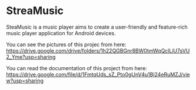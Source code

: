 # StreaMusic
SteaMusic is a music player aims to create a user-friendly and feature-rich music player application for Android devices.

You can see the pictures of this projec from here: 
https://drive.google.com/drive/folders/1h22QGBGnr8BW0tmWqQclLiU7sVU2_Yme?usp=sharing 

You can read the documentation of this project from here: 
https://drive.google.com/file/d/1FmtqUds_sZ_Pto0gUnV4u1Bj24eRuMZJ/view?usp=sharing
